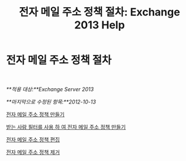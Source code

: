 ﻿---
title: '전자 메일 주소 정책 절차: Exchange 2013 Help'
TOCTitle: 전자 메일 주소 정책 절차
ms:assetid: 7b49b51d-265e-4857-a283-4368e858f8a5
ms:mtpsurl: https://technet.microsoft.com/ko-kr/library/Aa998940(v=EXCHG.150)
ms:contentKeyID: 50483478
ms.date: 05/22/2018
mtps_version: v=EXCHG.150
ms.translationtype: MT
---

# 전자 메일 주소 정책 절차

 

_**적용 대상:**Exchange Server 2013_

_**마지막으로 수정된 항목:**2012-10-13_

[전자 메일 주소 정책 만들기](create-an-email-address-policy-exchange-2013-help.md)

[받는 사람 필터를 사용 하 여 전자 메일 주소 정책 만들기](create-an-email-address-policy-by-using-recipient-filters-exchange-2013-help.md)

[전자 메일 주소 정책 편집](edit-an-email-address-policy-exchange-2013-help.md)

[전자 메일 주소 정책 제거](remove-an-email-address-policy-exchange-2013-help.md)

